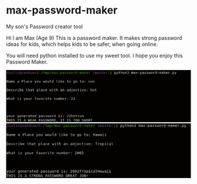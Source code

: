 # max-password-maker
My son's Password creator tool

Hi I am Max (Age 9)
This is a password maker.  It makes strong password ideas for kids, which helps 
kids to be safer, when going online.

You will need python installed to use my sweet tool.
I hope you enjoy this Password Maker.

<p align="center">
  <img src="https://github.com/dustinsilveri/max-password-maker/blob/master/Bad.png">
  <img src="https://github.com/dustinsilveri/max-password-maker/blob/master/Good.png">
</p>
